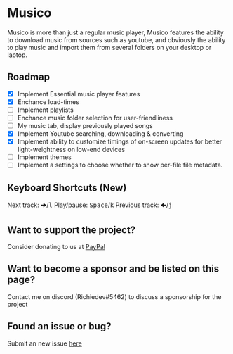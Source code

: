 # Musico
Musico is more than just a regular music player, Musico features the ability to download music from sources such as youtube, and obviously the ability to play music and import them from several folders on your desktop or laptop.


## Roadmap
- [x] Implement Essential music player features
- [x] Enchance load-times
- [ ] Implement playlists
- [ ] Enchance music folder selection for user-friendliness
- [ ] My music tab, display previously played songs
- [x] Implement Youtube searching, downloading & converting
- [x] Implement ability to customize timings of on-screen updates for better light-weightness on low-end devices
- [ ] Implement themes
- [ ] Implement a settings to choose whether to show per-file file metadata.

## Keyboard Shortcuts (New)
Next track: <kbd>🠊</kbd>/<kbd>l</kbd>
Play/pause: <kbd>Space</kbd>/<kbd>k</kbd>
Previous track: <kbd>🠈</kbd>/<kbd>j</kbd>

## Want to support the project?
Consider donating to us at [PayPal](paypal.me/richiedevs)

## Want to become a sponsor and be listed on this page?
Contact me on discord (Richiedev#5462) to discuss a sponsorship for the project

## Found an issue or bug?
Submit an new issue [here](https://github.com/richiedevs/musico/issues/new)
